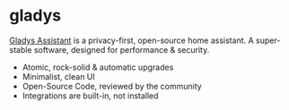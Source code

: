 gladys
======

[Gladys Assistant][1] is a privacy-first, open-source home assistant.
A super-stable software, designed for performance & security.

- Atomic, rock-solid & automatic upgrades
- Minimalist, clean UI
- Open-Source Code, reviewed by the community
- Integrations are built-in, not installed


[1]: https://gladysassistant.com/
